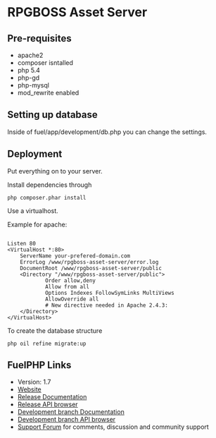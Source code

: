 RPGBOSS Asset Server
==============

Pre-requisites
--------

+ apache2
+ composer isntalled
+ php 5.4
+ php-gd
+ php-mysql
+ mod_rewrite enabled

Setting up database
--------
Inside of fuel/app/development/db.php you can change the settings.

Deployment
--------
Put everything on to your server.

Install dependencies through
```
php composer.phar install
```

Use a virtualhost.

Example for apache:
```

Listen 80
<VirtualHost *:80>
    ServerName your-prefered-domain.com
    ErrorLog /www/rpgboss-asset-server/error.log
    DocumentRoot /www/rpgboss-asset-server/public
    <Directory "/www/rpgboss-asset-server/public">
            Order allow,deny
            Allow from all
            Options Indexes FollowSymLinks MultiViews
            AllowOverride all
            # New directive needed in Apache 2.4.3:
    </Directory>
</VirtualHost>
```

To create the database structure 
```
php oil refine migrate:up
```

FuelPHP Links
--------

* Version: 1.7
* [Website](http://fuelphp.com/)
* [Release Documentation](http://docs.fuelphp.com)
* [Release API browser](http://api.fuelphp.com)
* [Development branch Documentation](http://dev-docs.fuelphp.com)
* [Development branch API browser](http://dev-api.fuelphp.com)
* [Support Forum](http://fuelphp.com/forums) for comments, discussion and community support